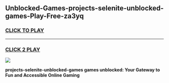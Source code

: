 
## Unblocked-Games-projects-selenite-unblocked-games-Play-Free-za3yq
<h3>
<a href="https://premium76.site?title=projects-selenite-unblocked-games&ref=12A">CLICK TO PLAY</a></h3>
<hr>

<h3>
<a href="https://premium76.site?title=projects-selenite-unblocked-games&ref=12A">CLICK 2 PLAY</a>
  
</h3>

<a href="https://premium76.site?title=projects-selenite-unblocked-games&ref=12A"><img src="https://clearcache.store/games.png"></a>


**projects-selenite-unblocked-games games unblocked: Your Gateway to Fun and Accessible Online Gaming**
